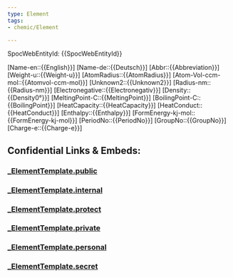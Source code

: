 ```yaml
---
type: Element
tags:
- chemic/Element

---
```

SpocWebEntityId: {{SpocWebEntityId}}

[Name-en::{{English}}]
[Name-de::{{Deutsch}}]
[Abbr::{{Abbreviation}}]
[Weight-u::{{Weight-u}}]
[AtomRadius::{{AtomRadius}}]
[Atom-Vol-ccm-mol::{{Atomvol-ccm-mol}}]
[Unknown2::{{Unknown2}}]
[Radius-nm::{{Radius-nm}}]
[Electronegative::{{Electronegativ}}]
[Density::{{Density0°}}]
[MeltingPoint-C::{{MeltingPoint}}]
[BoilingPoint-C::{{BoilingPoint}}]
[HeatCapacity::{{HeatCapacity}}]
[HeatConduct::{{HeatConduct}}]
[Enthalpy::{{Enthalpy}}]
[FormEnergy-kj-mol::{{FormEnergy-kj-mol}}]
[PeriodNo::{{PeriodNo}}]
[GroupNo::{{GroupNo}}]
[Charge-e::{{Charge-e}}]


## Confidential Links & Embeds: 

### [_ElementTemplate.public](/_public\chemic\chemic~Elements/_ElementTemplate.public.md) 

### [_ElementTemplate.internal](/_internal\chemic\chemic~Elements/_ElementTemplate.internal.md) 

### [_ElementTemplate.protect](/_protect\chemic\chemic~Elements/_ElementTemplate.protect.md) 

### [_ElementTemplate.private](/_private\chemic\chemic~Elements/_ElementTemplate.private.md) 

### [_ElementTemplate.personal](/_personal\chemic\chemic~Elements/_ElementTemplate.personal.md) 

### [_ElementTemplate.secret](/_secret\chemic\chemic~Elements/_ElementTemplate.secret.md)

